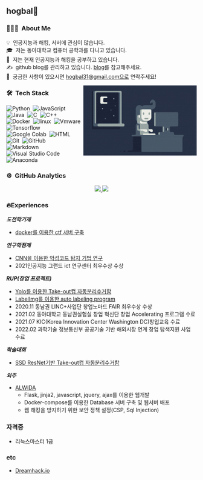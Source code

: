 <h2>hogbal👋</h2>

### 👨🏻‍💻 &nbsp;About Me

💡 &nbsp;인공지능과 해킹, 서버에 관심이 많습니다.\
🎓 &nbsp;저는 동아대학교 컴퓨터 공학과를 다니고 있습니다.\
🌱 &nbsp;저는 현재 인공지능과 해킹을 공부하고 있습니다.\
✍️ &nbsp;github blog를 관리하고 있습니다. [blog](https://hogbal.tistory.com/)를 참고해주세요.\
💬 &nbsp;궁금한 사항이 있으시면 hogbal31@gmail.com으로 연락주세요!

<img alt="Night Coding" src="https://raw.githubusercontent.com/AVS1508/AVS1508/master/assets/Night-Coding.gif" align="right"/>

### 🛠 &nbsp;Tech Stack

![Python](https://img.shields.io/badge/-Python-3776AB?style=flat&logo=python&logoColor=black)&nbsp;
![JavaScript](https://img.shields.io/badge/-JavaScript-F7DF1E?style=flat&logo=javascript&logoColor=black)&nbsp;
![Java](https://img.shields.io/badge/-Java-F7DF1E?style=flat&logo=Java&logoColor=black)&nbsp;
![C](https://img.shields.io/badge/-C-A8B9CC?style=flat&logo=C&logoColor=black)&nbsp;
![C++](https://img.shields.io/badge/-C++-00599C?style=flat&logo=C%2B%2B&logoColor=black)&nbsp;\
![Docker](https://img.shields.io/badge/-Docker-2496ED?style=flat&logo=docker&logoColor=white)&nbsp;
![linux](https://img.shields.io/badge/-Linux-FCC624?style=flat&logo=linux&logoColor=black)&nbsp;
![Vmware](https://img.shields.io/badge/-Vmware-607078?style=flat&logo=vmware&logoColor=black)&nbsp;
![Tensorflow](https://img.shields.io/badge/-Tensorflow-FF6F00?style=flat&logo=TensorFlow&logoColor=black)&nbsp;\
![Google Colab](https://img.shields.io/badge/-Google%20Colab-F9AB00?style=flat&logo=google-colab&logoColor=black)&nbsp;
![HTML](https://img.shields.io/badge/-HTML-E34F26?style=flat&logo=HTML5&logoColor=black)&nbsp;
![Git](https://img.shields.io/badge/-Git-F05032?style=flat&logo=git&logoColor=black)&nbsp;
![GitHub](https://img.shields.io/badge/-GitHub-181717?style=flat&logo=github&logoColor=black)&nbsp;\
![Markdown](https://img.shields.io/badge/-Markdown-000000?style=flat&logo=markdown&logoColor=white)
![Visual Studio Code](https://img.shields.io/badge/-Visual%20Studio%20Code-007ACC?style=flat&logo=visual-studio-code&logoColor=black)&nbsp;
![Anaconda](https://img.shields.io/badge/-Anaconda-44A833?style=flat&logo=anaconda&logoColor=black)&nbsp;


### ⚙️ &nbsp;GitHub Analytics

<p align="center">
<a href="https://github.com/hogbal">
  <img height="180em" src="https://github-readme-stats-eight-theta.vercel.app/api?username=hogbal&show_icons=true&theme=algolia&include_all_commits=true&count_private=true"/>
  <img height="180em" src="https://github-readme-stats-eight-theta.vercel.app/api/top-langs/?username=hogbal&layout=compact&langs_count=8&theme=algolia"/>
</a>
</p>

### 🔥Experiences

***도전학기제***

- [docker를 이용한 ctf 서버 구축](https://github.com/hogbal/CTFd)
  
***연구학점제***

- [CNN을 이용한 악성코드 탐지 기법 연구](https://github.com/hogbal/Malware-Detection)
- 2021인공지능 그랜드 ict 연구센터 최우수상 수상
  
***RUP(창업 프로젝트)***

- [Yolo를 이용한 Take-out컵 자동분리수거함](https://github.com/hogbal/RUP)
- [LabelImg를 이용한 auto labeling program](https://github.com/hogbal/auto_labeling)
- 2020.11 동남권 LINC+사업단 창업노마드 FAIR 최우수상 수상
- 2021.02 동아대학교 동남권실험실 창업 혁신단 창업 Accelerating 프로그램 수료
- 2021.07 KIC(Korea Innovation Center Washington DC)창업교육 수료
- 2022.02 과학기술 정보통신부 공공기술 기반 해외시장 연계 창업 탐색지원 사업 수료

***학술대회***

- [SSD ResNet기반 Take-out컵 자동분리수거함](https://www.dbpia.co.kr/journal/articleDetail?nodeId=NODE10583438)

***외주***

- [ALWIDA](https://github.com/hogbal/ALWIDA_server)
  * Flask, jinja2, javascript, jquery, ajax를 이용한 웹개발
  * Docker-compose를 이용한 Database 서버 구축 및 웹서버 배포
  * 웹 해킹을 방지하기 위한 보안 정책 설정(CSP, Sql Injection)

### 자격증

- 리눅스마스터 1급

### etc

- [Dreamhack.io](https://dreamhack.io/users/958)
